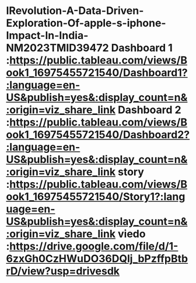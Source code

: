   # IRevolution-A-Data-Driven-Exploration-Of-apple-s-iphone-Impact-In-India-NM2023TMID39472                                                                                                                                                                                                                                                                                                    Dashboard 1 :https://public.tableau.com/views/Book1_16975455721540/Dashboard1?:language=en-US&publish=yes&:display_count=n&:origin=viz_share_link                                                                                                                                                                                                                                           Dashboard 2 :https://public.tableau.com/views/Book1_16975455721540/Dashboard2?:language=en-US&publish=yes&:display_count=n&:origin=viz_share_link                                                                                                                                                                                                                                            story      :https://public.tableau.com/views/Book1_16975455721540/Story1?:language=en-US&publish=yes&:display_count=n&:origin=viz_share_link                                                                                                                                                                                                                                              viedo        :https://drive.google.com/file/d/1-6zxGh0CzHWuDO36DQlj_bPzffpBtbrD/view?usp=drivesdk
